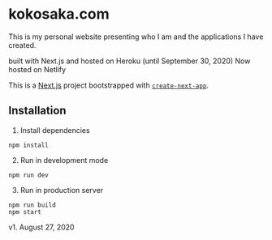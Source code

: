 # kokosaka.com
This is my personal website presenting who I am and the applications I have created.

built with Next.js and hosted on Heroku (until September 30, 2020)
Now hosted on Netlify

This is a [Next.js](https://nextjs.org/) project bootstrapped with [`create-next-app`](https://github.com/vercel/next.js/tree/canary/packages/create-next-app).

## Installation
1. Install dependencies
```
npm install
```
2. Run in development mode
```
npm run dev
```
3. Run in production server
```
npm run build
npm start
```

v1. August 27, 2020